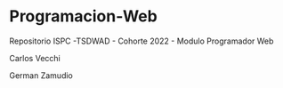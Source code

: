# Programacion-Web
Repositorio ISPC -TSDWAD  - Cohorte 2022 - Modulo Programador Web

Carlos Vecchi

German Zamudio
